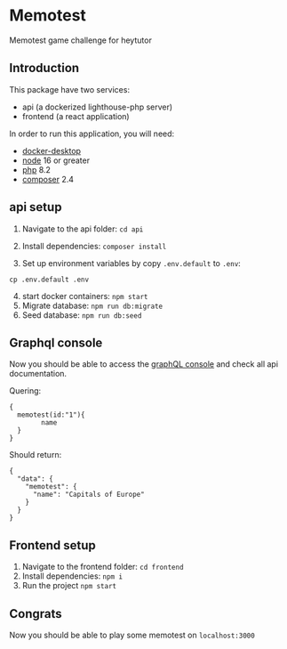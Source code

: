 # Memotest
Memotest game challenge for heytutor

## Introduction
This package have two services:
 - api (a dockerized lighthouse-php server)
 - frontend (a react application)

In order to run this application, you will need:
 - [docker-desktop](https://www.docker.com/products/docker-desktop/)
 - [node](https://nodejs.org/es/download/) 16 or greater
 - [php](https://www.php.net/downloads) 8.2
 - [composer](https://getcomposer.org/download/) 2.4

## api setup
1. Navigate to the api folder:
`
cd api
`
2. Install dependencies:
`
composer install
`

3. Set up environment variables by copy `.env.default` to `.env`:

```
cp .env.default .env 
```

4. start docker containers:
`
npm start
`
5. Migrate database:
`
npm run db:migrate
`
6. Seed database:
`
npm run db:seed
`

## Graphql console
Now you should be able to access the [graphQL console](http://localhost/graphiql) and check all api documentation.

Quering:
```
{
  memotest(id:"1"){
		name
  }
}
```

Should return:
```
{
  "data": {
    "memotest": {
      "name": "Capitals of Europe"
    }
  }
}
```
## Frontend setup
1. Navigate to the frontend folder:
`
cd frontend
`
2. Install dependencies:
`
npm i
`
3. Run the project
`
npm start
`

## Congrats
Now you should be able to play some memotest on `localhost:3000`

